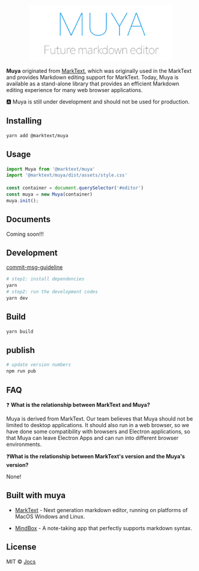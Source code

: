 <p  align="center"><img  src="./public/logo.jpg"  alt="muya"  height="150"></p>



**Muya** originated from [MarkText](https://github.com/marktext/marktext), which was originally used in the MarkText and provides Markdown editing support for MarkText. Today, Muya is available as a stand-alone library that provides an efficient Markdown editing experience for many web browser applications.

:a: Muya is still under development and should not be used for production.

## Installing

```sh
yarn add @marktext/muya
```

## Usage

```javascript
import Muya from '@marktext/muya'
import '@marktext/muya/dist/assets/style.css'

const container = document.querySelector('#editor')
const muya = new Muya(container)
muya.init();
```

## Documents

Coming soon!!!

## Development

[commit-msg-guideline](https://github.com/angular/angular/blob/master/CONTRIBUTING.md#-commit-message-guidelines)

```sh
# step1: install dependencies
yarn
# step2: run the development codes
yarn dev
```

## Build

```sh
yarn build
```

## publish

```sh
# update version numbers
npm run pub
```

## FAQ

❓ **What is the relationship between MarkText and Muya?**

Muya is derived from MarkText. Our team believes that Muya should not be limited to desktop applications. It should also run in a web browser, so we have done some compatibility with browsers and Electron applications, so that Muya can leave Electron Apps and can run into different browser environments.

❓**What is the relationship between MarkText's version and the Muya's version?**

None!

## Built with muya

- [MarkText](https://github.com/marktext/marktext) - Next generation markdown editor, running on platforms of MacOS Windows and Linux.

- [MindBox](https://www.mindbox.cc/) - A note-taking app that perfectly supports markdown syntax.

## License

MIT © [Jocs](https://github.com/Jocs)
